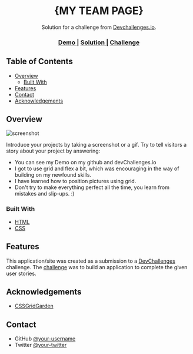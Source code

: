 <h1 align="center">{MY TEAM PAGE}</h1>

<div align="center">
   Solution for a challenge from  <a href="http://devchallenges.io" target="_blank">Devchallenges.io</a>.
</div>

<div align="center">
  <h3>
    <a href="https://www.loom.com/share/7250ab55d6a5404c8a7269c1c8d82a20?sharedAppSource=personal_library">
      Demo
    </a>
    <span> | </span>
    <a href="">
      Solution
    </a>
    <span> | </span>
    <a href="https://devchallenges.io/challenges/hhmesazsqgKXrTkYkt0U">
      Challenge
    </a>
  </h3>
</div>

## Table of Contents

- [Overview](#overview)
  - [Built With](#built-with)
- [Features](#features)
- [Contact](#contact)
- [Acknowledgements](#acknowledgements)

## Overview

![screenshot](https://www.loom.com/share/7250ab55d6a5404c8a7269c1c8d82a20?sharedAppSource=personal_library)

Introduce your projects by taking a screenshot or a gif. Try to tell visitors a story about your project by answering:

- You can see my Demo on my github and devChallenges.io
- I got to use grid and flex a bit, which was encouraging in the way of building on my newfound skills.
- I have learned how to position pictures using grid.
- Don't try to make everything perfect all the time, you learn from mistakes and slip-ups. :)

### Built With

- [HTML](https://html.com/)
- [CSS](https://html.com/css/)

## Features

This application/site was created as a submission to a [DevChallenges](https://devchallenges.io/challenges) challenge. The [challenge](https://devchallenges.io/challenges/hhmesazsqgKXrTkYkt0U) was to build an application to complete the given user stories.


## Acknowledgements

- [CSSGridGarden](https://cssgridgarden.com/)

## Contact

- GitHub [@your-username](https://github.com/Motlakz)
- Twitter [@your-twitter](https://twitter.com/MotlalepulaSel6)
